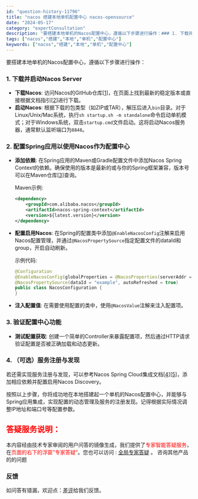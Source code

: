 ```yaml
---
id: "question-history-11796"
title: "nacos 搭建本地单机配置中心 nacos-opensource"
date: "2024-05-17"
category: "expertConsultation"
description: "要搭建本地单机的Nacos配置中心，遵循以下步骤进行操作：### 1. 下载并启动Nacos Server- **下载Nacos**: 访问Nacos的GitHub仓库[[1](https://github.com/alibaba/nacos)]，在页面上找到最新的稳定版本或直接根据文档指引[[2]"
tags: ["nacos","搭建","本地","单机","配置中心"]
keywords: ["nacos","搭建","本地","单机","配置中心"]
---
```


要搭建本地单机的Nacos配置中心，遵循以下步骤进行操作：

### 1. 下载并启动Nacos Server

- **下载Nacos**: 访问Nacos的GitHub仓库[[1](https://github.com/alibaba/nacos)]，在页面上找到最新的稳定版本或直接根据文档指引[[2](https://nacos.io/zh-cn/docs/quick-start.html)]进行下载。
- **启动Nacos**: 根据下载的包类型（如ZIP或TAR），解压后进入`bin`目录。对于Linux/Unix/Mac系统，执行`sh startup.sh -m standalone`命令启动单机模式；对于Windows系统，双击`startup.cmd`文件启动。这将启动Nacos服务器，通常默认监听端口为`8848`。

### 2. 配置Spring应用以使用Nacos作为配置中心

- **添加依赖**: 在Spring应用的Maven或Gradle配置文件中添加Nacos Spring Context的依赖。确保使用的版本是最新的或与你的Spring框架兼容，版本号可以在Maven仓库[[3](https://mvnrepository.com/artifact/com.alibaba.nacos/nacos-spring-context)]查询。
  
  Maven示例:
  ```xml
  <dependency>
      <groupId>com.alibaba.nacos</groupId>
      <artifactId>nacos-spring-context</artifactId>
      <version>${latest.version}</version>
  </dependency>
  ```

- **配置启用Nacos**: 在Spring的配置类中添加`@EnableNacosConfig`注解来启用Nacos配置管理，并通过`@NacosPropertySource`指定配置文件的dataId和group，开启自动刷新。

  示例代码:
  ```java
  @Configuration
  @EnableNacosConfig(globalProperties = @NacosProperties(serverAddr = "127.0.0.1:8848"))
  @NacosPropertySource(dataId = "example", autoRefreshed = true)
  public class NacosConfiguration {
  }
  ```

- **注入配置值**: 在需要使用配置的类中，使用`@NacosValue`注解来注入配置项。

### 3. 验证配置中心功能

- **测试配置获取**: 创建一个简单的Controller来暴露配置项，然后通过HTTP请求验证配置是否被正确加载和动态更新。

### 4. （可选）服务注册与发现

若还需实现服务注册与发现，可以参考Nacos Spring Cloud集成文档[[4](https://github.com/spring-cloud-incubator/spring-cloud-alibaba/wiki/Nacos-config)][[5](https://github.com/spring-cloud-incubator/spring-cloud-alibaba/wiki/Nacos-discovery)]，添加相应依赖并配置启用Nacos Discovery。

按照以上步骤，你将成功地在本地搭建起一个单机的Nacos配置中心，并能够与Spring应用集成，实现配置的动态管理及服务的注册发现。记得根据实际情况调整IP地址和端口号等配置参数。
## <font color="#FF0000">答疑服务说明：</font> 

本内容经由技术专家审阅的用户问答的镜像生成，我们提供了<font color="#FF0000">专家智能答疑服务</font>，在<font color="#FF0000">页面的右下的浮窗”专家答疑“</font>。您也可以访问 : [全局专家答疑](https://opensource.alibaba.com/chatBot) 。 咨询其他产品的的问题

### 反馈
如问答有错漏，欢迎点：[差评](https://ai.nacos.io/user/feedbackByEnhancerGradePOJOID?enhancerGradePOJOId=13801)给我们反馈。
